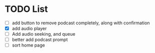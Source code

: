 # TODO List

- [ ] add button to remove podcast completely, along with confirmation
- [x] add audio player
- [ ] Add audio seeking, and queue
- [ ] better add podcast prompt
- [ ] sort home page
